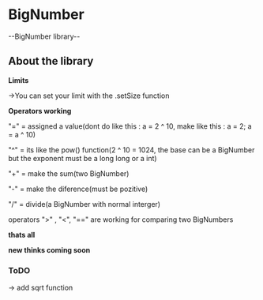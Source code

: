 # BigNumber
--BigNumber library--

## About the library

**Limits**

->You can set your limit with the .setSize function

**Operators working**

"=" = assigned a value(dont do like this : a = 2 ^ 10, make like this : a = 2; a = a ^ 10)

"^" = its like the pow() function(2 ^ 10 = 1024, the base can be a BigNumber but the exponent must be a long long or a int)

"+" = make the sum(two BigNumber)

"-" = make the diference(must be pozitive)

"/" = divide(a BigNumber with normal interger)

operators ">" , "<", "==" are working for comparing two BigNumbers

**thats all**

**new thinks coming soon**

### ToDO

-> add sqrt function
